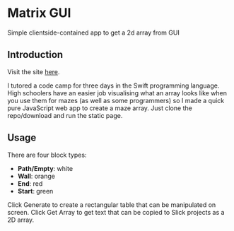 # Matrix GUI

Simple clientside-contained app to get a 2d array from GUI

## Introduction

Visit the site [here](https://paced.github.io/matrix-gui/).

I tutored a code camp for three days in the Swift programming language. High schoolers have an easier job visualising
what an array looks like when you use them for mazes (as well as some programmers) so I made a quick pure JavaScript
web app to create a maze array. Just clone the repo/download and run the static page.

## Usage

There are four block types:

- **Path/Empty**: white
- **Wall**: orange
- **End**: red
- **Start**: green

Click Generate to create a rectangular table that can be manipulated on screen. Click Get Array to get text that can
be copied to Slick projects as a 2D array.

